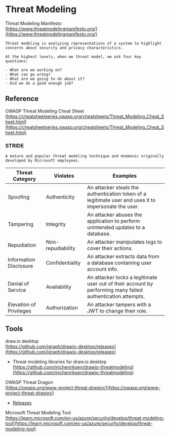 # Threat Modeling  

Threat Modeling Manifesto  
[https://www.threatmodelingmanifesto.org/](https://www.threatmodelingmanifesto.org/)  

```
Threat modeling is analyzing representations of a system to highlight concerns about security and privacy characteristics.  

At the highest levels, when we threat model, we ask four key questions:  

- What are we working on?  
- What can go wrong?  
- What are we going to do about it?  
- Did we do a good enough job?  
```  

## Reference  

OWASP Threat Modeling Cheat Sheet  
[https://cheatsheetseries.owasp.org/cheatsheets/Threat_Modeling_Cheat_Sheet.html](https://cheatsheetseries.owasp.org/cheatsheets/Threat_Modeling_Cheat_Sheet.html)  

### STRIDE  
`A mature and popular threat modeling technique and mnemonic originally developed by Microsoft employees.`  

| Threat Category | Violates | Examples |  
| --------------- | -------- | -------- |  
| Spoofing | Authenticity | An attacker steals the authentication token of a legitimate user and uses it to impersonate the user. |  
| Tampering | Integrity | An attacker abuses the application to perform unintended updates to a database. |  
| Repudiation | Non-repudiability | An attacker manipulates logs to cover their actions. |  
| Information Disclosure | Confidentiality | An attacker extracts data from a database containing user account info. |  
| Denial of Service | Availability | An attacker locks a legitimate user out of their account by performing many failed authentication attempts. |  
| Elevation of Privileges | Authorization | An attacker tampers with a JWT to change their role. |  

## Tools  

draw.io desktop  
[https://github.com/jgraph/drawio-desktop/releases](https://github.com/jgraph/drawio-desktop/releases)  

- Threat modeling libraries for draw.io desktop  
[https://github.com/michenriksen/drawio-threatmodeling](https://github.com/michenriksen/drawio-threatmodeling)  

OWASP Threat Dragon  
[https://owasp.org/www-project-threat-dragon/](https://owasp.org/www-project-threat-dragon/)  
- [Releases](https://github.com/OWASP/threat-dragon/releases)  

Microsoft Threat Modeling Tool  
[https://learn.microsoft.com/en-us/azure/security/develop/threat-modeling-tool](https://learn.microsoft.com/en-us/azure/security/develop/threat-modeling-tool)
